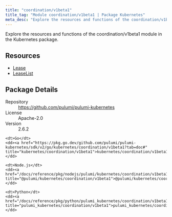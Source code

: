 ```yaml
---
title: "coordination/v1beta1"
title_tag: "Module coordination/v1beta1 | Package Kubernetes"
meta_desc: "Explore the resources and functions of the coordination/v1beta1 module in the Kubernetes package."
---
```


<!-- WARNING: this file was generated by Pulumi Docs Generator. -->
<!-- Do not edit by hand unless you're certain you know what you are doing! -->

Explore the resources and functions of the coordination/v1beta1 module in the Kubernetes package.

<h2 id="resources">Resources</h2>
<ul class="api">
    <li><a href="lease" title="Lease"><span class="symbol resource"></span>Lease</a></li>
    <li><a href="leaselist" title="LeaseList"><span class="symbol resource"></span>LeaseList</a></li>
</ul>

<h2 id="package-details">Package Details</h2>
<dl class="package-details">
	<dt>Repository</dt>
	<dd><a href="https://github.com/pulumi/pulumi-kubernetes">https://github.com/pulumi/pulumi-kubernetes</a></dd>
	<dt>License</dt>
	<dd>Apache-2.0</dd>
	<dt>Version</dt>
	<dd>2.6.2</dd>
</dl>



<dl class="tabular">

    <dt>Go</dt>
    <dd><a href="https://pkg.go.dev/github.com/pulumi/pulumi-kubernetes/sdk/v2/go/kubernetes/coordination/v1beta1?tab=doc#" title="kubernetes/coordination/v1beta1">kubernetes/coordination/v1beta1</a></dd>

    <dt>Node.js</dt>
    <dd><a href="/docs/reference/pkg/nodejs/pulumi/kubernetes/coordination/v1beta1/#" title="@pulumi/kubernetes/coordination/v1beta1">@pulumi/kubernetes/coordination/v1beta1</a></dd>

    <dt>Python</dt>
    <dd><a href="/docs/reference/pkg/python/pulumi_kubernetes/coordination/v1beta1" title="pulumi_kubernetes/coordination/v1beta1">pulumi_kubernetes/coordination/v1beta1</a></dd>

</dl>

